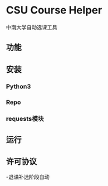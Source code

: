 # CSU Course Helper

中南大学自动选课工具

## 功能



## 安装

### Python3

### Repo

### requests模块

## 运行

## 许可协议



-退课补选阶段自动

